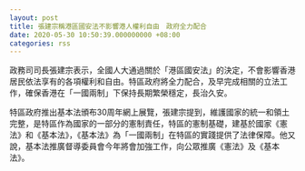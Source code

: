 ```yaml
---
layout: post
title: 張建宗稱港區國安法不影響港人權利自由　政府全力配合
date: 2020-05-30 10:50:39.000000000 +08:00
categories: rss
---
```


政務司司長張建宗表示，全國人大通過關於「港區國安法」的決定，不會影響香港居民依法享有的各項權利和自由。特區政府將全力配合，及早完成相關的立法工作，確保香港在「一國兩制」下保持長期繁榮穩定，長治久安。

特區政府推出基本法頒布30周年網上展覽，張建宗提到，維護國家的統一和領土完整，是特區作為國家的一部分的憲制責任，特區的憲制基礎，建基於國家《憲法》和《基本法》，《基本法》為「一國兩制」在特區的實踐提供了法律保障。他又說，基本法推廣督導委員會今年將會加強工作，向公眾推廣《憲法》及《基本法》。
